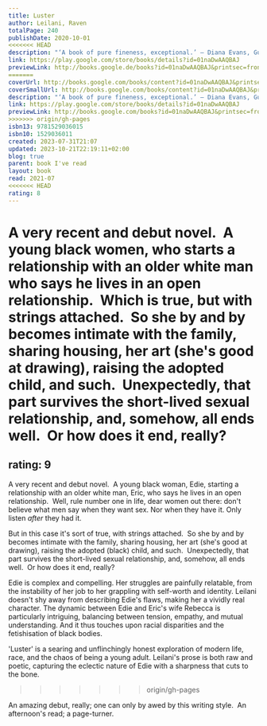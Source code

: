 ```yaml
---  
title: Luster  
author: Leilani, Raven  
totalPage: 240  
publishDate: 2020-10-01  
<<<<<<< HEAD
description: "‘A book of pure fineness, exceptional.’ – Diana Evans, Guardian 'A taut, sharp, funny book about being young now. It's brutal—and brilliant.' - Zadie Smith Winner of the Dylan Thomas Prize Shortlisted for the British Book Awards Fiction Debut of the Year Longlisted for the Women's Prize For Fiction Edie is just trying to survive. She’s messing up in her dead-end admin job in her all-white office, is sleeping with all the wrong men, and has failed at the only thing that meant anything to her, painting. No one seems to care that she doesn’t really know what she’s doing with her life beyond looking for her next hook-up. And then she meets Eric, a white middle-aged archivist with a suburban family, including a wife who has sort-of-agreed to an open marriage and an adopted black daughter who doesn’t have a single person in her life who can show her how to do her hair. As if navigating the constantly shifting landscape of sexual and racial politics as a young black woman wasn’t already hard enough, with nowhere else left to go, Edie finds herself falling head-first into Eric’s home and family. Razor-sharp, provocatively page-turning and surprisingly tender, Luster by Raven Leilani is a painfully funny debut about what it means to be young now. A BEST BOOK OF THE YEAR: Guardian, New York Times, New Yorker, Boston Globe, Literary Hub, Vanity Fair, Los Angeles Times, Glamour, Time, Good Housekeeping, InStyle, NPR, O Magazine, Buzzfeed, Electric Literature, Town & Country, Wired, New Statesman, Vox, Shelf Awareness, i-D, BookPage and more. One of Barack Obama’s Favourite Books of 2020"  
link: https://play.google.com/store/books/details?id=01naDwAAQBAJ  
previewLink: http://books.google.de/books?id=01naDwAAQBAJ&printsec=frontcover&dq=Raven+Leilani,+Luster&hl=&as_pt=BOOKS&cd=4&source=gbs_api  
=======
coverUrl: http://books.google.com/books/content?id=01naDwAAQBAJ&printsec=frontcover&img=1&zoom=1&edge=curl&source=gbs_api  
coverSmallUrl: http://books.google.com/books/content?id=01naDwAAQBAJ&printsec=frontcover&img=1&zoom=5&edge=curl&source=gbs_api  
description: "‘A book of pure fineness, exceptional.’ – Diana Evans, Guardian 'A taut, sharp, funny book about being young now. It's brutal—and brilliant.' - Zadie Smith Winner of the Dylan Thomas Prize Shortlisted for the British Book Awards Fiction Debut of the Year Longlisted for the Women's Prize For Fiction Edie is just trying to survive. She’s messing up in her dead-end admin job in her all-white office, is sleeping with all the wrong men, and has failed at the only thing that meant anything to her, painting. No one seems to care that she doesn’t really know what she’s doing with her life beyond looking for her next hook-up. And then she meets Eric, a white middle-aged archivist with a suburban family, including a wife who has sort-of-agreed to an open marriage and an adopted black daughter who doesn’t have a single person in her life who can show her how to do her hair. As if navigating the constantly shifting landscape of sexual and racial politics as a young black woman wasn’t already hard enough, with nowhere else left to go, Edie finds herself falling head-first into Eric’s home and family. Razor-sharp, provocatively page-turning and surprisingly tender, Luster by Raven Leilani is a painfully funny debut about what it means to be young now. A BEST BOOK OF THE YEAR: Guardian, New York Times, New Yorker, Boston Globe, Literary Hub, Vanity Fair, Los Angeles Times, Glamour, Time, Good Housekeeping, InStyle, NPR, O Magazine, Buzzfeed, Electric Literature, Town & Country, Wired, New Statesman, Vox, Shelf Awareness, i-D, BookPage and more. One of Barack Obama’s Favourite Books of 2020"  
link: https://play.google.com/store/books/details?id=01naDwAAQBAJ  
previewLink: http://books.google.com/books?id=01naDwAAQBAJ&printsec=frontcover&dq=Raven+Leilani,+Luster&hl=&as_pt=BOOKS&cd=4&source=gbs_api  
>>>>>>> origin/gh-pages
isbn13: 9781529036015  
isbn10: 1529036011  
created: 2023-07-31T21:07  
updated: 2023-10-21T22:19:11+02:00  
blog: true  
parent: book I've read  
layout: book  
read: 2021-07  
<<<<<<< HEAD
rating: 8  
---  
```

  
A very recent and debut novel.  A young black women, who starts a relationship with an older white man who says he lives in an open relationship.  Which is true, but with strings attached.  So she by and by becomes intimate with the family, sharing housing, her art (she's good at drawing), raising the adopted child, and such.  Unexpectedly, that part survives the short-lived sexual relationship, and, somehow, all ends well.  Or how does it end, really?    
=======
rating: 9  
---  
  
A very recent and debut novel.  A young black woman, Edie, starting a relationship with an older white man, Eric, who says he lives in an open relationship.  Well, rule number one in life, dear women out there: don't believe what men say when they want sex.  Nor when they have it.  Only listen _after_ they had it.  
  
But in this case it's sort of true, with strings attached.  So she by and by becomes intimate with the family, sharing housing, her art (she's good at drawing), raising the adopted (black) child, and such.  Unexpectedly, that part survives the short-lived sexual relationship, and, somehow, all ends well.  Or how does it end, really?    
  
Edie is complex and compelling. Her struggles are painfully relatable, from the instability of her job to her grappling with self-worth and identity. Leilani doesn't shy away from describing Edie's flaws, making her a vividly real character. The dynamic between Edie and Eric's wife Rebecca is particularly intriguing, balancing between tension, empathy, and mutual understanding. And it thus touches upon racial disparities and the fetishisation of black bodies.  
  
'Luster' is a searing and unflinchingly honest exploration of modern life, race, and the chaos of being a young adult. Leilani's prose is both raw and poetic, capturing the eclectic nature of Edie with a sharpness that cuts to the bone.  
>>>>>>> origin/gh-pages
  
An amazing debut, really; one can only by awed by this writing style.  An afternoon's read; a page-turner.